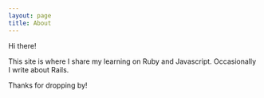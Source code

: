 ```yaml
---
layout: page
title: About
---
```


Hi there!

This site is where I share my learning on Ruby and Javascript. Occasionally I write about Rails.


Thanks for dropping by!
